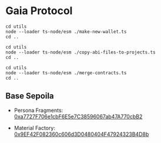 # Gaia Protocol

```
cd utils
node --loader ts-node/esm ./make-new-wallet.ts
cd ..
```

```
cd utils
node --loader ts-node/esm ./copy-abi-files-to-projects.ts
cd ..
```

```
cd utils
node --loader ts-node/esm ./merge-contracts.ts
cd ..
```

## Base Sepoila

- Persona Fragments:
  [0xa7727F706e1cbF6E5e7C38596067ab47A770cbB2](https://sepolia.basescan.org/address/0xa7727F706e1cbF6E5e7C38596067ab47A770cbB2)

- Material Factory:
  [0x9EF42F082360c606d3D0480404F47924323B4D8b](https://sepolia.basescan.org/address/0x9EF42F082360c606d3D0480404F47924323B4D8b)

